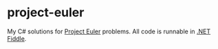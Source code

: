 project-euler
=============

My C# solutions for [Project Euler](https://projecteuler.net/) problems. All code is runnable in [.NET Fiddle](https://dotnetfiddle.net/).

